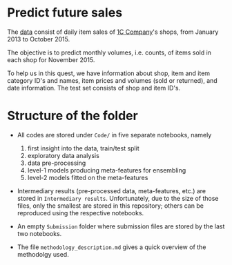 # Predict future sales

The [data](./Data/) consist of daily item sales of
[1C Company](https://en.wikipedia.org/wiki/1C_Company)'s shops, from
January 2013 to October 2015.

The objective is to predict monthly volumes, i.e. counts, of items
sold in each shop for November 2015.

To help us in this quest, we have information about shop, item and
item category ID's and names, item prices and volumes (sold or returned),
and date information. The test set consists of shop and item ID's.

# Structure of the folder

* All codes are stored under `Code/` in five separate notebooks, namely
    1. first insight into the data, train/test split
    2. exploratory data analysis
    3. data pre-processing
    4. level-1 models producing meta-features for ensembling
    5. level-2 models fitted on the meta-features

* Intermediary results (pre-processed data, meta-features, etc.) are stored
  in `Intermediary results`. Unfortunately, due to the size of those files,
  only the smallest are stored in this repository; others can be reproduced
  using the respective notebooks.

* An empty `Submission` folder where submission files are stored by the last
  two notebooks.

* The file `methodology_description.md` gives a quick overview of the
  methodolgy used.
